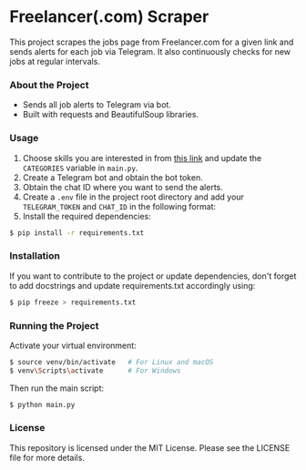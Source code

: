 # Freelancer(.com) Scraper

This project scrapes the jobs page from Freelancer.com for a given link and sends alerts for each job via Telegram. It also continuously checks for new jobs at regular intervals.

### About the Project

- Sends all job alerts to Telegram via bot.
- Built with requests and BeautifulSoup libraries.

### Usage

1. Choose skills you are interested in from [this link](https://www.freelancer.com/jobs/django_web-scraping_python_data-mining_microsoft-sql-server_tsql/?languages=en) and update the `CATEGORIES` variable in `main.py`.
2. Create a Telegram bot and obtain the bot token.
3. Obtain the chat ID where you want to send the alerts.
4. Create a `.env` file in the project root directory and add your `TELEGRAM_TOKEN` and `CHAT_ID` in the following format:
5. Install the required dependencies:
```sh
$ pip install -r requirements.txt
```
### Installation
If you want to contribute to the project or update dependencies, don't forget to add docstrings and update requirements.txt accordingly using:
```sh
$ pip freeze > requirements.txt
```
### Running the Project
Activate your virtual environment:
```sh
$ source venv/bin/activate   # For Linux and macOS
$ venv\Scripts\activate      # For Windows
```
Then run the main script:
```sh
$ python main.py
```
### License
This repository is licensed under the MIT License. Please see the LICENSE file for more details.
